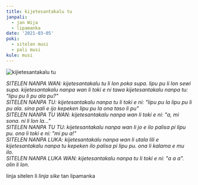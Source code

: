 ```yaml
---
title: kijetesantakalu tu
janpali:
  - jan Wija
  - lipamanka
date: '2021-03-05'
poki:
  - sitelen musi
  - pali musi
kule: musi
---
```


![kijietesantakalu tu](/images/kijetesantakalu-tu.jpg)

*SITELEN NANPA WAN: kijetesantakalu tu li lon poka supa. lipu pu li lon sewi supa. kijetesantakalu nanpa wan li toki e ni tawa kijetesantakalu nanpa tu: "lipu pu li pu ala pu?"*  
*SITELEN NANPA TU: kijetesantakalu nanpa tu li toki e ni: "lipu pu la lipu pu li pu ala. sina pali e ijo kepeken lipu pu la ona taso li pu"*  
*SITELEN NANPA TU WAN: kijetesantakalu nanpa wan li toki e ni: "a, mi sona. ni li lon la..."*  
*SITELEN NANPA TU TU: kijetesantakalu nanpa wan li jo e ilo palisa pi lipu pu. ona li toki e ni: "mi pu a!"*  
*SITELEN NANPA LUKA: kijetesantakalu nanpa wan li utala lili e kijetesantakalu nanpa tu kepeken ilo palisa pi lipu pu. ona li kalama e mu ilo.*  
*SITELEN NANPA LUKA WAN: kijetesantakalu nanpa tu li toki e ni: "a a a". olin li lon.*

linja sitelen li *linja sike* tan lipamanka
